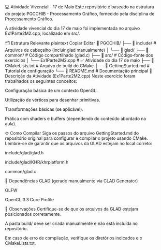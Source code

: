 💻 Atividade Vivencial - 17 de Maio
Este repositório é baseado na estrutura do projeto PGCCHIB - Processamento Gráfico, fornecido pela disciplina de Processamento Gráfico.

A atividade vivencial do dia 17 de maio foi implementada no arquivo Ex1Parte2M2.cpp, localizado em src/.

🗂 Estrutura Relevante
plaintext
Copiar
Editar
📂 PGCCHIB/
├── 📂 include/               # Arquivos de cabeçalho (incluir glad manualmente)
│   └── 📂 glad/
├── 📂 common/                # Código compartilhado (glad.c)
├── 📂 src/                   # Código-fonte dos exercícios
│   └── Ex1Parte2M2.cpp      # ✅ Atividade do dia 17 de maio
├── 📄 CMakeLists.txt         # Arquivo de build do CMake
├── 📄 GettingStarted.md      # Tutorial de configuração
└── 📄 README.md              # Documentação principal
📝 Descrição da Atividade (Ex1Parte2M2.cpp)
Neste exercício foram trabalhados os seguintes conceitos:

Configuração básica de um contexto OpenGL.

Utilização de vértices para desenhar primitivas.

Transformações básicas (se aplicável).

Prática com shaders e buffers (dependendo do conteúdo abordado na aula).

⚙️ Como Compilar
Siga os passos do arquivo GettingStarted.md do repositório original para configurar e compilar o projeto usando CMake. Lembre-se de garantir que os arquivos da GLAD estejam no local correto:

include/glad/glad.h

include/glad/KHR/khrplatform.h

common/glad.c

🧩 Dependências
GLAD (gerado manualmente via GLAD Generator)

GLFW

OpenGL 3.3 Core Profile

📌 Observações
Certifique-se de que os arquivos da GLAD estejam posicionados corretamente.

A pasta build/ deve ser criada manualmente e não está incluída no repositório.

Em caso de erro de compilação, verifique os diretórios indicados e o CMakeLists.txt.